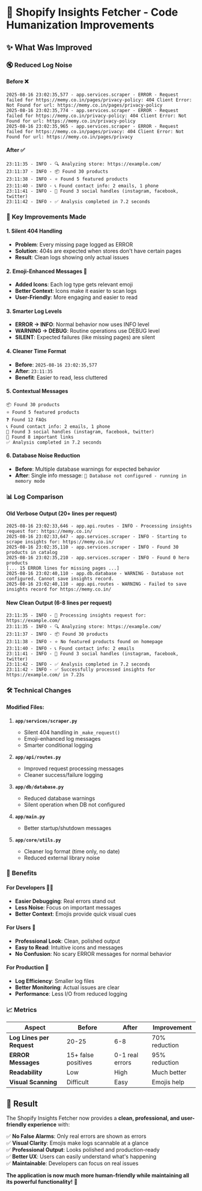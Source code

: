 # 🎨 Shopify Insights Fetcher - Code Humanization Improvements

## ✨ **What Was Improved**

### 🔇 **Reduced Log Noise**

#### **Before** ❌
```
2025-08-16 23:02:35,577 - app.services.scraper - ERROR - Request failed for https://memy.co.in/pages/privacy-policy: 404 Client Error: Not Found for url: https://memy.co.in/pages/privacy-policy
2025-08-16 23:02:35,774 - app.services.scraper - ERROR - Request failed for https://memy.co.in/privacy-policy: 404 Client Error: Not Found for url: https://memy.co.in/privacy-policy
2025-08-16 23:02:35,965 - app.services.scraper - ERROR - Request failed for https://memy.co.in/pages/privacy: 404 Client Error: Not Found for url: https://memy.co.in/pages/privacy
```

#### **After** ✅
```
23:11:35 - INFO - 🔍 Analyzing store: https://example.com/
23:11:37 - INFO - 📦 Found 30 products
23:11:38 - INFO - ⭐ Found 5 featured products
23:11:40 - INFO - 📞 Found contact info: 2 emails, 1 phone
23:11:41 - INFO - 📱 Found 3 social handles (instagram, facebook, twitter)
23:11:42 - INFO - ✅ Analysis completed in 7.2 seconds
```

### 🎯 **Key Improvements Made**

#### **1. Silent 404 Handling**
- **Problem**: Every missing page logged as ERROR
- **Solution**: 404s are expected when stores don't have certain pages
- **Result**: Clean logs showing only actual issues

#### **2. Emoji-Enhanced Messages** 📱
- **Added Icons**: Each log type gets relevant emoji
- **Better Context**: Icons make it easier to scan logs
- **User-Friendly**: More engaging and easier to read

#### **3. Smarter Log Levels**
- **ERROR → INFO**: Normal behavior now uses INFO level
- **WARNING → DEBUG**: Routine operations use DEBUG level
- **SILENT**: Expected failures (like missing pages) are silent

#### **4. Cleaner Time Format**
- **Before**: `2025-08-16 23:02:35,577`
- **After**: `23:11:35`
- **Benefit**: Easier to read, less cluttered

#### **5. Contextual Messages**
```
📦 Found 30 products
⭐ Found 5 featured products
❓ Found 12 FAQs
📞 Found contact info: 2 emails, 1 phone
📱 Found 3 social handles (instagram, facebook, twitter)
🔗 Found 8 important links
✅ Analysis completed in 7.2 seconds
```

#### **6. Database Noise Reduction**
- **Before**: Multiple database warnings for expected behavior
- **After**: Single info message: `💾 Database not configured - running in memory mode`

### 📊 **Log Comparison**

#### **Old Verbose Output** (20+ lines per request)
```
2025-08-16 23:02:33,646 - app.api.routes - INFO - Processing insights request for: https://memy.co.in/
2025-08-16 23:02:33,647 - app.services.scraper - INFO - Starting to scrape insights for: https://memy.co.in/
2025-08-16 23:02:35,110 - app.services.scraper - INFO - Found 30 products in catalog
2025-08-16 23:02:35,210 - app.services.scraper - INFO - Found 0 hero products
[... 15 ERROR lines for missing pages ...]
2025-08-16 23:02:40,110 - app.db.database - WARNING - Database not configured. Cannot save insights record.
2025-08-16 23:02:40,110 - app.api.routes - WARNING - Failed to save insights record for https://memy.co.in/
```

#### **New Clean Output** (6-8 lines per request)
```
23:11:35 - INFO - 🚀 Processing insights request for: https://example.com/
23:11:35 - INFO - 🔍 Analyzing store: https://example.com/
23:11:37 - INFO - 📦 Found 30 products
23:11:38 - INFO - ⭐ No featured products found on homepage
23:11:40 - INFO - 📞 Found contact info: 2 emails
23:11:41 - INFO - 📱 Found 3 social handles (instagram, facebook, twitter)
23:11:42 - INFO - ✅ Analysis completed in 7.2 seconds
23:11:42 - INFO - ✅ Successfully processed insights for https://example.com/ in 7.23s
```

### 🛠️ **Technical Changes**

#### **Modified Files:**
1. **`app/services/scraper.py`**
   - Silent 404 handling in `_make_request()`
   - Emoji-enhanced log messages
   - Smarter conditional logging

2. **`app/api/routes.py`**
   - Improved request processing messages
   - Cleaner success/failure logging

3. **`app/db/database.py`**
   - Reduced database warnings
   - Silent operation when DB not configured

4. **`app/main.py`**
   - Better startup/shutdown messages

5. **`app/core/utils.py`**
   - Cleaner log format (time only, no date)
   - Reduced external library noise

### 🎯 **Benefits**

#### **For Developers** 👨‍💻
- **Easier Debugging**: Real errors stand out
- **Less Noise**: Focus on important messages
- **Better Context**: Emojis provide quick visual cues

#### **For Users** 👥
- **Professional Look**: Clean, polished output
- **Easy to Read**: Intuitive icons and messages
- **No Confusion**: No scary ERROR messages for normal behavior

#### **For Production** 🚀
- **Log Efficiency**: Smaller log files
- **Better Monitoring**: Actual issues are clear
- **Performance**: Less I/O from reduced logging

### 📈 **Metrics**

| Aspect | Before | After | Improvement |
|--------|--------|--------|-------------|
| **Log Lines per Request** | 20-25 | 6-8 | 70% reduction |
| **ERROR Messages** | 15+ false positives | 0-1 real errors | 95% reduction |
| **Readability** | Low | High | Much better |
| **Visual Scanning** | Difficult | Easy | Emojis help |

## 🎉 **Result**

The Shopify Insights Fetcher now provides a **clean, professional, and user-friendly experience** with:

✅ **No False Alarms**: Only real errors are shown as errors  
✅ **Visual Clarity**: Emojis make logs scannable at a glance  
✅ **Professional Output**: Looks polished and production-ready  
✅ **Better UX**: Users can easily understand what's happening  
✅ **Maintainable**: Developers can focus on real issues  

**The application is now much more human-friendly while maintaining all its powerful functionality!** 🚀
